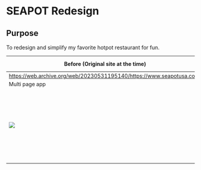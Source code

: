 # SEAPOT Redesign

## Purpose

To redesign and simplify my favorite hotpot restaurant for fun.

| Before (Original site at the time)                                    | After (My updates/redesign)                 |
| --------------------------------------------------------------------- | ------------------------------------------- |
| https://web.archive.org/web/20230531195140/https://www.seapotusa.com/ | https://seapot.onrender.com/                |
| Multi page app                                                        | Single page app                             |
| <img src="seapot-before.png" width="500px" />                         | <img src="seapot-after.png" width="500px"/> |
